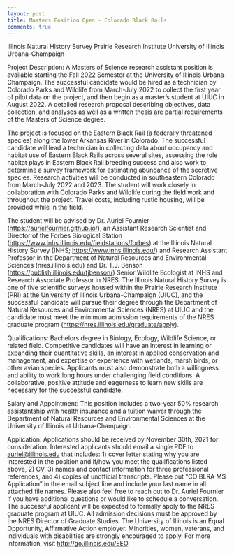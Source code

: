 ```yaml
---
layout: post
title: Masters Position Open - Colorado Black Rails
comments: true
---
```



Illinois Natural History Survey
Prairie Research Institute
University of Illinois Urbana-Champaign

Project Description: A Masters of Science research assistant position is available starting the Fall 2022 Semester at the University of Illinois Urbana-Champaign. 
The successful candidate would be hired as a technician by Colorado Parks and Wildlife from March-July 2022 to collect the first year of pilot data on the project, and then begin as a master’s student at UIUC in August 2022.   A detailed research proposal describing objectives, data collection, and analyses as well as a written thesis are partial requirements of the Masters of Science degree. 

The project is focused on the Eastern Black Rail (a federally threatened species) along the lower Arkansas River in Colorado. The successful candidate will lead a technician in collecting data about occupancy and habitat use of Eastern Black Rails across several sites, assessing the role habitat plays in Eastern Black Rail breeding success and also work to determine a survey framework for estimating abundance of the secretive species.
Research activities will be conducted in southeastern Colorado from March-July 2022 and 2023.  The student will work closely in collaboration with Colorado Parks and Wildlife during the field work and throughout the project.  Travel costs, including rustic housing, will be provided while in the field.

The student will be advised by Dr. Auriel Fournier (https://aurielfournier.github.io/), an Assistant Research Scientist and Director of the Forbes Biological Station (https://www.inhs.illinois.edu/fieldstations/forbes) at the Illinois Natural History Survey (INHS; https://www.inhs.illinois.edu/) and Research Assistant Professor in the Department of Natural Resources and Environmental Sciences (nres.illinois.edu) and Dr. T.J. Benson (https://publish.illinois.edu/tjbenson/) Senior Wildlife Ecologist at INHS and Research Associate Professor in NRES.  The Illinois Natural History Survey is one of five scientific surveys housed within the Prairie Research Institute (PRI) at the University of Illinois Urbana-Champaign (UIUC), and the successful candidate will pursue their degree through the Department of Natural Resources and Environmental Sciences (NRES) at UIUC and the candidate must meet the minimum admission requirements of the NRES graduate program (https://nres.illinois.edu/graduate/apply).

Qualifications: Bachelors degree in Biology, Ecology, Wildlife Science, or related field. Competitive candidates will have an interest in learning or expanding their quantitative skills, an interest in applied conservation and management, and expertise or experience with wetlands, marsh birds, or other avian species.  Applicants must also demonstrate both a willingness and ability to work long hours under challenging field conditions.   A collaborative, positive attitude and eagerness to learn new skills are necessary for the successful candidate.

Salary and Appointment: This position includes a two-year 50% research assistantship with health insurance and a tuition waiver through the Department of Natural Resources and Environmental Sciences at the University of Illinois at Urbana-Champaign.  

Application: Applications should be received by November 30th, 2021 for consideration. Interested applicants should email a single PDF to auriel@illinois.edu that includes: 1) cover letter stating why you are interested in the position and if/how you meet the qualifications listed above, 2) CV, 3) names and contact information for three professional references, and 4) copies of unofficial transcripts. Please put “CO BLRA MS Application” in the email subject line and include your last name in all attached file names. 
Please also feel free to reach out to Dr. Auriel Fournier if you have additional questions or would like to schedule a conversation. The successful applicant will be expected to formally apply to the NRES graduate program at UIUC. All admission decisions must be approved by the NRES Director of Graduate Studies. 
The University of Illinois is an Equal Opportunity, Affirmative Action employer. Minorities, women, veterans, and individuals with disabilities are strongly encouraged to apply. For more information, visit http://go.illinois.edu/EEO.

